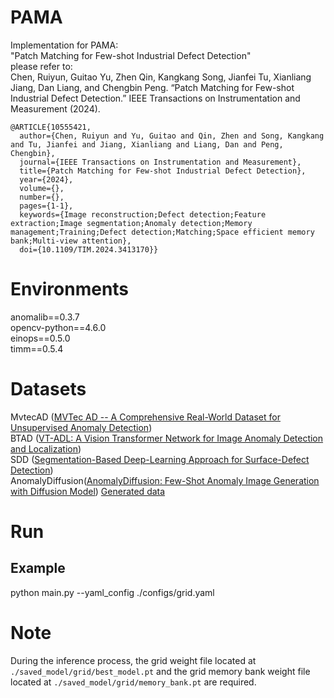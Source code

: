 # PAMA
Implementation for PAMA: \
"Patch Matching for Few-shot Industrial Defect Detection"  \
please refer to: \
Chen, Ruiyun, Guitao Yu, Zhen Qin, Kangkang Song, Jianfei Tu, Xianliang Jiang, Dan Liang, and Chengbin Peng. “Patch Matching for Few-shot Industrial Defect Detection.” IEEE Transactions on Instrumentation and Measurement (2024).

```
@ARTICLE{10555421,
  author={Chen, Ruiyun and Yu, Guitao and Qin, Zhen and Song, Kangkang and Tu, Jianfei and Jiang, Xianliang and Liang, Dan and Peng, Chengbin},
  journal={IEEE Transactions on Instrumentation and Measurement}, 
  title={Patch Matching for Few-shot Industrial Defect Detection}, 
  year={2024},
  volume={},
  number={},
  pages={1-1},
  keywords={Image reconstruction;Defect detection;Feature extraction;Image segmentation;Anomaly detection;Memory management;Training;Defect detection;Matching;Space efficient memory bank;Multi-view attention},
  doi={10.1109/TIM.2024.3413170}}

```
# Environments
anomalib==0.3.7 \
opencv-python==4.6.0\
einops==0.5.0\
timm==0.5.4

# Datasets
MvtecAD ([MVTec AD -- A Comprehensive Real-World Dataset for Unsupervised Anomaly Detection](https://www.mvtec.com/company/research/datasets/mvtec-ad)) \
BTAD ([VT-ADL: A Vision Transformer Network for Image Anomaly Detection and Localization](http://suo.nz/2JEGEi))\
SDD ([Segmentation-Based Deep-Learning Approach for Surface-Defect Detection](https://opendatalab.com/OpenDataLab/KolektorSDD))\
AnomalyDiffusion([AnomalyDiffusion: Few-Shot Anomaly Image Generation with Diffusion Model](https://github.com/sjtuplayer/anomalydiffusion.
))      [Generated data](https://drive.google.com/file/d/1GaA3oGnYYNK62FagQubQKS5YcgmCG8PT)

# Run
## Example 
python main.py --yaml_config ./configs/grid.yaml

# Note
During the inference process, the grid weight file located at `./saved_model/grid/best_model.pt` and the grid memory bank weight file located at `./saved_model/grid/memory_bank.pt` are required.


